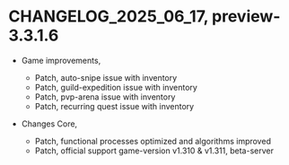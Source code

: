 ﻿# CHANGELOG_2025_06_17, preview-3.3.1.6

+ Game improvements,
  - Patch, auto-snipe issue with inventory
  - Patch, guild-expedition issue with inventory
  - Patch, pvp-arena issue with inventory
  - Patch, recurring quest issue with inventory

+ Changes Core,
  - Patch, functional processes optimized and algorithms improved
  - Patch, official support game-version v1.310 & v1.311, beta-server